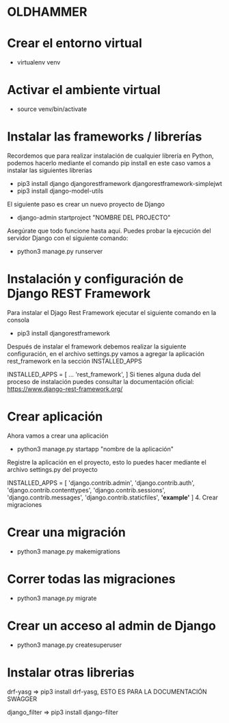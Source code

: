 # OLDHAMMER


# Crear el entorno virtual
- virtualenv venv

# Activar el ambiente virtual
- source venv/bin/activate

# Instalar las frameworks / librerías
Recordemos que para realizar instalación de cualquier librería en Python, podemos hacerlo mediante el comando pip install <LIBRERIA> en este caso vamos a instalar las siguientes librerías

- pip3 install django djangorestframework djangorestframework-simplejwt 
- pip3 install django-model-utils

El siguiente paso es crear un nuevo proyecto de Django

- django-admin startproject "NOMBRE DEL PROJECTO"

Asegúrate que todo funcione hasta aquí. Puedes probar la ejecución del servidor Django con el siguiente comando:

- python3 manage.py runserver

# Instalación y configuración de Django REST Framework

Para instalar el Djago Rest Framework ejecutar el siguiente comando en la consola

- pip3 install djangorestframework

Después de instalar el framework debemos realizar la siguiente configuración, en el archivo settings.py vamos a agregar la aplicación rest_framework en la sección INSTALLED_APPS

INSTALLED_APPS = [
    ...
    'rest_framework',
]
Si tienes alguna duda del proceso de instalación puedes consultar la documentación oficial: https://www.django-rest-framework.org/

# Crear aplicación
Ahora vamos a crear una aplicación

- python3 manage.py startapp "nombre de la aplicación"

Registre la aplicación  en el proyecto, esto lo puedes hacer mediante el archivo settings.py del proyecto

INSTALLED_APPS = [
    'django.contrib.admin',
    'django.contrib.auth',
    'django.contrib.contenttypes',
    'django.contrib.sessions',
    'django.contrib.messages',
    'django.contrib.staticfiles',
    **'example'**
]
4. Crear migraciones

# Crear una migración

- python3 manage.py makemigrations

# Correr todas las migraciones

- python3 manage.py migrate

# Crear un acceso al admin de Django

- python3 manage.py createsuperuser

# Instalar otras librerias

drf-yasg => pip3 install drf-yasg, ESTO ES PARA LA DOCUMENTACIÓN SWAGGER

django_filter => pip3 install django-filter

